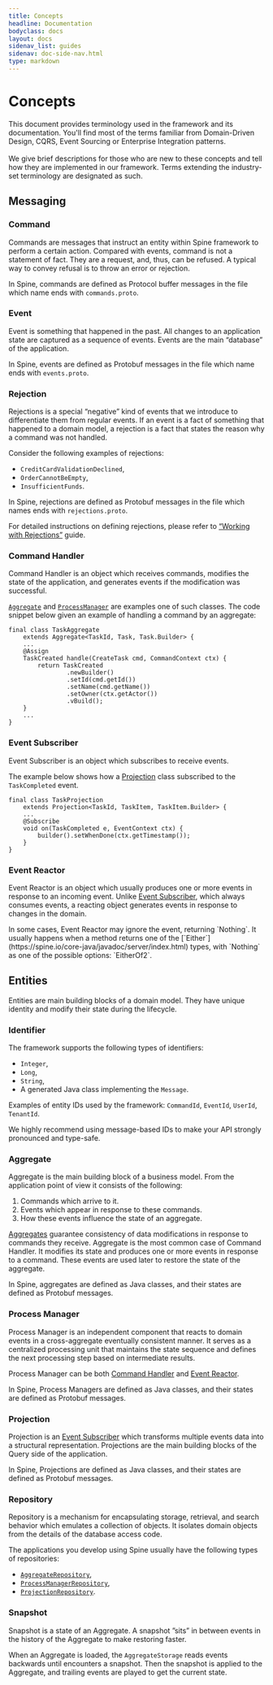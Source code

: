 ```yaml
---
title: Concepts
headline: Documentation
bodyclass: docs
layout: docs
sidenav_list: guides
sidenav: doc-side-nav.html
type: markdown
---
```

# Concepts

<p class="lead">This document provides terminology used in the framework and its documentation.
You'll find most of the terms familiar from Domain-Driven Design, CQRS, Event Sourcing or Enterprise
Integration patterns. 
<br><br>
We give brief descriptions for those who are new to these concepts and tell
how they are implemented in our framework.
Terms extending the industry-set terminology are designated as such.</p>

## Messaging

### Command

Commands are messages that instruct an entity within Spine framework to perform a certain action.
Compared with events, command is not a statement of fact. They are a request, and, thus, can be
refused. A typical way to convey refusal is to throw an error or rejection. 

In Spine, commands are defined as Protocol buffer messages in the file which name ends with
`commands.proto`.

### Event

Event is something that happened in the past. All changes to an application state are captured as
a sequence of events. Events are the main “database” of the application. 

In Spine, events are defined as Protobuf messages in the file which name ends with `events.proto`. 

### Rejection

Rejections is a special “negative” kind of events that we introduce to differentiate them from 
regular events. If an event is a fact of something that happened to a domain model, a rejection is
a fact that states the reason why a command was not handled.  

Consider the following examples of rejections: 
* `CreditCardValidationDeclined`, 
* `OrderCannotBeEmpty`, 
* `InsufficientFunds`.

In Spine, rejections are defined as Protobuf messages in the file which names ends with
`rejections.proto`. 

For detailed instructions on defining rejections, please refer to
[“Working with Rejections”](/docs/guides/rejections.html) guide.

### Command Handler

Command Handler is an object which receives commands, modifies the state of the application, and
generates events if the modification was successful.

[`Aggregate`](#aggregate) and [`ProcessManager`](#process-manager) are examples one of such classes. 
The code snippet below given an example of handling a command by an aggregate:

```
final class TaskAggregate
    extends Aggregate<TaskId, Task, Task.Builder> {
    ...
    @Assign
    TaskCreated handle(CreateTask cmd, CommandContext ctx) {
        return TaskCreated
                .newBuilder()
                .setId(cmd.getId())
                .setName(cmd.getName())
                .setOwner(ctx.getActor())
                .vBuild();
    }
    ...
}
```

### Event Subscriber

Event Subscriber is an object which subscribes to receive events.

The example below shows how a [Projection](#projection) class subscribed to the `TaskCompleted`
event.

  ```
  final class TaskProjection
      extends Projection<TaskId, TaskItem, TaskItem.Builder> {
      ...
      @Subscribe
      void on(TaskCompleted e, EventContext ctx) {
          builder().setWhenDone(ctx.getTimestamp());
      }
  }
  ```

### Event Reactor

Event Reactor is an object which usually produces one or more events in response to an incoming
event. Unlike [Event Subscriber](#event-subscriber), which always consumes events, a reacting object
generates events in response to changes in the domain.

<p class="note">In some cases, Event Reactor may ignore the event, returning `Nothing`.
    It usually happens when a method returns one of the
    [`Either`](https://spine.io/core-java/javadoc/server/index.html) types, with `Nothing` as
    one of the possible options: `EitherOf2<TaskReAssigned, Nothing>`.</p>


## Entities

Entities are main building blocks of a domain model. They have unique identity and modify their 
state during the lifecycle.

### Identifier
 
The framework supports the following types of identifiers:

* `Integer`,
* `Long`,
* `String`,
* A generated Java class implementing the `Message`.

Examples of entity IDs used by the framework: `CommandId`, `EventId`, `UserId`, `TenantId`.

<p class="note">We highly recommend using message-based IDs to make your API strongly pronounced
    and type-safe.</p>

### Aggregate

Aggregate is the main building block of a business model. 
From the application point of view it consists of the following:
1. Commands which arrive to it. 
2. Events which appear in response to these commands. 
3. How these events influence the state of an aggregate.

[Aggregates](http://martinfowler.com/bliki/DDD_Aggregate.html) guarantee consistency of data
modifications in response to commands they receive. Aggregate is the most common case of
Command Handler. It modifies its state and produces one or more events in response to a command.
These events are used later to restore the state of the aggregate.

In Spine, aggregates are defined as Java classes, and their states are defined as Protobuf messages.

### Process Manager

Process Manager is an independent component that reacts to domain events in a cross-aggregate
eventually consistent manner. It serves as a centralized processing unit that maintains the state
sequence and defines the next processing step based on intermediate results. 

Process Manager can be both [Command Handler](#command-handler) and [Event Reactor](#event-reactor).

In Spine, Process Managers are defined as Java classes, and their states are defined as
Protobuf messages.

### Projection

Projection is an [Event Subscriber](#event-subscriber) which transforms multiple events data into
a structural representation. Projections are the main building blocks of the Query side of
the application.

In Spine, Projections are defined as Java classes, and their states are defined as
Protobuf messages.

### Repository

Repository  is a mechanism for encapsulating storage, retrieval, and search behavior which emulates
a collection of objects. It isolates domain objects from the details of the database access code. 

The applications you develop using Spine usually have the following types of repositories:
* [`AggregateRepository`](https://spine.io/core-java/javadoc/server/io/spine/server/aggregate/AggregateRepository.html),
* [`ProcessManagerRepository`](https://spine.io/core-java/javadoc/server/io/spine/server/procman/ProcessManagerRepository.html),
* [`ProjectionRepository`](https://spine.io/core-java/javadoc/server/io/spine/server/projection/ProjectionRepository.html).

### Snapshot

Snapshot is a state of an Aggregate. A snapshot ”sits” in between events in the history of
the Aggregate to make restoring faster.

When an Aggregate is loaded, the `AggregateStorage` reads events backwards until encounters
a snapshot. Then the snapshot is applied to the Aggregate, and trailing events are played to
get the current state.
